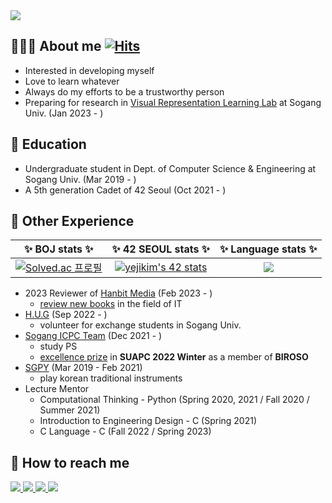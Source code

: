 <img src="https://capsule-render.vercel.app/api?type=waving&color=40dfbf&height=100&text=Hi,%20I'm%20Yejin%20Kim%20🍀&animation=&fontColor=008080&fontSize=30" />

## 👩🏻‍💻 About me [![Hits](https://hits.seeyoufarm.com/api/count/incr/badge.svg?url=https%3A%2F%2Fgithub.com%2Fkyj93790)](https://hits.seeyoufarm.com)
- Interested in developing myself
- Love to learn whatever
- Always do my efforts to be a trustworthy person
- Preparing for research in [Visual Representation Learning Lab](https://sites.google.com/site/junsukchoe/) at Sogang Univ. (Jan 2023 - )

## 🏫 Education
- Undergraduate student in Dept. of Computer Science & Engineering at Sogang Univ. (Mar 2019 - )
- A 5th generation Cadet of 42 Seoul (Oct 2021 - )

## 📎 Other Experience
| ✨ **BOJ stats** ✨  |  ✨ **42 SEOUL stats** ✨ |✨ **Language stats** ✨|
| :-------------: | :-------------: | :-:|
|  [![Solved.ac 프로필](http://mazassumnida.wtf/api/v2/generate_badge?boj=kyj93790)](https://solved.ac/kyj93790) |  [![yejikim's 42 stats](https://badge42.vercel.app/api/v2/cl1lghcyu003009i75ac9q5x8/stats?cursusId=21&coalitionId=85)](https://github.com/kyj93790/42-cursus)  | <img src="https://github-readme-stats.vercel.app/api/top-langs/?username=kyj93790&layout=compact&bg_color=180,000000,&title_color=000000&text_color=000000"> |
- 2023 Reviewer of [Hanbit Media](https://www.hanbit.co.kr/media/) (Feb 2023 - )
  - [review new books](https://velog.io/@kyj93790/series/%EB%82%98%EB%8A%94-%EB%A6%AC%EB%B7%B0%EC%96%B4%EB%8B%A4) in the field of IT
- [H.U.G](https://www.instagram.com/soganghug_official/) (Sep 2022 - )
  - volunteer for exchange students in Sogang Univ.
- [Sogang ICPC Team](https://icpc.team/) (Dec 2021 - )
  - study PS
  - [excellence prize](https://icpc-sinchon.io/suapc) in **SUAPC 2022 Winter** as a member of **BIROSO**
- [SGPY](https://www.instagram.com/sogangpy/) (Mar 2019 - Feb 2021)
  - play korean traditional instruments
- Lecture Mentor
  - Computational Thinking - Python (Spring 2020, 2021 / Fall 2020 / Summer 2021)
  - Introduction to Engineering Design - C (Spring 2021)
  - C Language - C (Fall 2022 / Spring 2023)

## 📧 How to reach me
<div style="text-align: left;">
  <a href=mailto:yejin.c.kim@gmail.com> <img src="https://img.shields.io/badge/Gmail-EA4335?style=for-the-badge&logo=Gmail&logoColor=white&link="> </a>
  <a href="https://calendar.google.com/calendar/u/0/embed?height=600&wkst=1&bgcolor=%23ffffff&ctz=Asia/Seoul&showPrint=0&title&mode=WEEK&src=eWVqaW4uYy5raW1AZ21haWwuY29t&src=YWFlMDJiYWJiNzY4ZTUzYTk3ODA3MjYyNTFlMjY1Y2U4ZmE4MjczZTFiMWExNmQwOTkxMjE5ZDY3MGVhY2Q1NUBncm91cC5jYWxlbmRhci5nb29nbGUuY29t&src=ZDFmYWFkMWJhM2U3YTU2MTY3ZGRiODFmMGE1YTExOGYwMzg1ZTVmMzNlODEyZTJlNDJlZjYwYTU4MTdjOTRiMkBncm91cC5jYWxlbmRhci5nb29nbGUuY29t&src=NGQ4NTUyMjczNmQwODQ1MzhhODllZWQ3ZWM1ZWM3NGIxODI0NWE4YmE4YzRlMTY0OGRkMTZkMzE2NzU4YzA2N0Bncm91cC5jYWxlbmRhci5nb29nbGUuY29t&src=ZTg4NGMzNTJmZmMzNmRhYjdjYWFmNDZhYWEyN2M3N2JiZGRiOWU1YmE1NTExOTMwNWVmOTkyN2FiOWEyNzY0OUBncm91cC5jYWxlbmRhci5nb29nbGUuY29t&src=a28uc291dGhfa29yZWEjaG9saWRheUBncm91cC52LmNhbGVuZGFyLmdvb2dsZS5jb20&src=YWRkcmVzc2Jvb2sjY29udGFjdHNAZ3JvdXAudi5jYWxlbmRhci5nb29nbGUuY29t&color=%23039BE5&color=%23039BE5&color=%23039BE5&color=%23039BE5&color=%23039BE5&color=%230B8043&color=%2333B679)+%5B!%5BHits%5D(https://hits.seeyoufarm.com/api/count/incr/badge.svg?url%3Dhttps://github.com/kyj93790"> <img src="https://img.shields.io/badge/Google Calendar-4285F4?style=for-the-badge&logo=Google Calendar&logoColor=white&link="> </a>
  <a href="https://velog.io/@kyj93790"> <img src="https://img.shields.io/badge/Velog-20C997?style=for-the-badge&logo=Velog&logoColor=white&link="> </a>
  <a href="https://www.instagram.com/yejinnny/"> <img src="https://img.shields.io/badge/Instagram-E4405F?style=for-the-badge&logo=Instagram&logoColor=white&link="> </a>
</div> <br>
